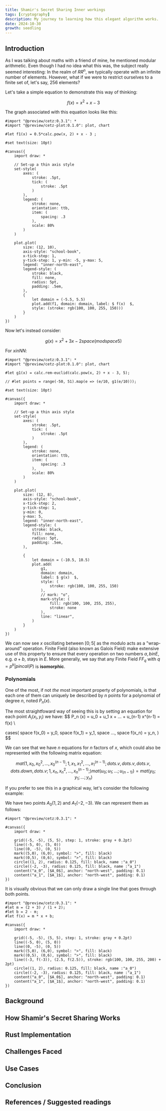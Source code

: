 ```yaml
---
title: Shamir's Secret Sharing Inner workings
tags: [cryptography]
description: My journey to learning how this elegant algorithm works.
date: 2024-10-30
growth: seedling
---
```


## Introduction

As I was talking about maths with a friend of mine, he mentioned modular arithmetic. Even though I had no idea what this was, the subject really seemed interesting: In the realm of $RR^n$, we typically operate with an infinite number of elements. However, what if we were to restrict ourselves to a finite set of, let's say, $256$ elements? 

Let's take a simple equation to demonstrate this way of thinking:

$$
f(x) = x^2 + x - 3
$$

The graph associated with this equation looks like this:

```typst
#import "@preview/cetz:0.3.1": *
#import "@preview/cetz-plot:0.1.0": plot, chart

#let f1(x) = 0.5*calc.pow(x, 2) + x - 3 ;

#set text(size: 10pt)

#canvas({
    import draw: *

    // Set-up a thin axis style
    set-style(
        axes: (
            stroke: .5pt, 
            tick: (
                stroke: .5pt
            )
        ),
        legend: (
            stroke: none, 
            orientation: ttb, 
            item: (
                spacing: .3
            ), 
            scale: 80%
        )
    )

    plot.plot(
        size: (12, 10),
        axis-style: "school-book",
        x-tick-step: 1,
        y-tick-step: 1, y-min: -5, y-max: 5,
        legend: "inner-north-east",
        legend-style: (
            stroke: black,
            fill: none,
            radius: 5pt,
            padding: .5em,
        ),
        {
            let domain = (-5.5, 5.5)
            plot.add(f1, domain: domain, label: $ f(x)  $,
            style: (stroke: rgb(100, 100, 255, 150)))
        }
    )
})
```

Now let's instead consider:

$$
g(x) = x^2 + 3x - 2 space (mod space 5)
$$

For $x in NN$:

```typst
#import "@preview/cetz:0.3.1": *
#import "@preview/cetz-plot:0.1.0": plot, chart

#let g1(x) = calc.rem-euclid(calc.pow(x, 2) + x - 3, 5);

// #let points = range(-50, 51).map(e => (e/10, g1(e/10)));

#set text(size: 10pt)

#canvas({
    import draw: *

    // Set-up a thin axis style
    set-style(
        axes: (
            stroke: .5pt, 
            tick: (
                stroke: .5pt
            )
        ),
        legend: (
            stroke: none, 
            orientation: ttb, 
            item: (
                spacing: .3
            ), 
            scale: 80%
        )
    )

    plot.plot(
        size: (12, 8),
        axis-style: "school-book",
        x-tick-step: 2,
        y-tick-step: 1, 
        y-min: 0, 
        y-max: 5,
        legend: "inner-north-east",
        legend-style: (
            stroke: black,
            fill: none,
            radius: 5pt,
            padding: .5em,
        ),
    
        {
            let domain = (-10.5, 10.5)
            plot.add(
                g1, 
                domain: domain, 
                label: $ g(x)  $,
                style: (
                    stroke: rgb(100, 100, 255, 150)
                ),
                // mark: "o",
                mark-style: (
                    fill: rgb(100, 100, 255, 255), 
                    stroke: none
                ),
                line: "linear",
            )
        }
    )
})
```

We can now see $x$ oscillating between $[0;5[$ as the modulo acts as a "wrap-around" operation. Finite Field (also known as Galois Field) make extensive use of this property to ensure that every operation on two numbers $a,b in E$, e.g. $a+b$, stays in $E$. More generally, we say that any Finite Field $FF_q$ with $q = p^k | p in cal(P)$ is **isomorphic**.

### Polynomials

One of the most, if not *the* most important property of polynomials, is that each one of them can uniquely be described by $n$ points for a polynomial of degree $n$, noted $P_n(x)$.

The most straightfoward way of seeing this is by setting an equation for each point $A_i (x_i, y_i)$ we have:
$$
P_n (x) = u_0 + u_1 x + ... + u_(n-1) x^(n-1) = f(x) \

cases(
    space f(x_0) = y_0,
    space f(x_1) = y_1,
    space ...,
    space f(x_n) = y_n,
)
$$

We can see that we have $n$ equations for $n$ factors of $x$, which could also be represented with the following matrix equation:

$$
mat(
    1, x_0, x_0^2, ..., x_0^(n-1);
    1, x_1, x_1^2, ..., x_1^(n-1);
    dots.v, dots.v, dots.v, dots.down, dots.v;
    1, x_n, x_n^2, ..., x_n^(n-1);
)
mat(u_0; u_1; ...; u_(n-1)) = mat(y_0; y_1; ...; y_n)
$$

If you prefer to see this in a graphical way, let's consider the following example:

We have two points $A_0 (1, 2)$ and $A_1 (-2, -3)$. We can represent them as follows:

```typst
#import "@preview/cetz:0.3.1": *

#canvas({
    import draw: *

    grid((-5, -5), (5, 5), step: 1, stroke: gray + 0.2pt)
    line((-5, 0), (5, 0))
    line((0, -5), (0, 5))
    mark((5,0), (6,0), symbol: ">", fill: black)
    mark((0,5), (0,6), symbol: ">", fill: black)
    circle((1, 2), radius: 0.125, fill: black, name :"a_0")
    circle((-2, -3), radius: 0.125, fill: black, name :"a_1")
    content("a_0", [$A_0$], anchor: "north-west", padding: 0.1)
    content("a_1", [$A_1$], anchor: "north-west", padding: 0.1)
})
```

It is visually obvious that we can only draw a single line that goes through both points.

```typst
#import "@preview/cetz:0.3.1": *
#let m = (2 + 3) / (1 + 2);
#let b = 2 - m;
#let f(x) = m * x + b;

#canvas({
    import draw: *

    grid((-5, -5), (5, 5), step: 1, stroke: gray + 0.2pt)
    line((-5, 0), (5, 0))
    line((0, -5), (0, 5))
    mark((5,0), (6,0), symbol: ">", fill: black)
    mark((0,5), (0,6), symbol: ">", fill: black)
    line((-3, f(-3)), (2.5, f(2.5)), stroke: rgb(100, 100, 255, 200) + 2pt)
    circle((1, 2), radius: 0.125, fill: black, name :"a_0")
    circle((-2, -3), radius: 0.125, fill: black, name :"a_1")
    content("a_0", [$A_0$], anchor: "north-west", padding: 0.1)
    content("a_1", [$A_1$], anchor: "north-west", padding: 0.1)
})
```
## Background

## How Shamir's Secret Sharing Works

## Rust Implementation

## Challenges Faced

## Use Cases

## Conclusion

## References / Suggested readings